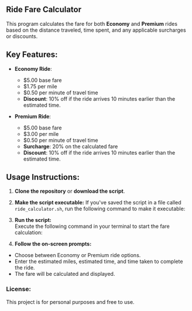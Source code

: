 ## Ride Fare Calculator

This program calculates the fare for both **Economy** and **Premium** rides based on the distance traveled, time spent, and any applicable surcharges or discounts.

## Key Features:
- **Economy Ride**:
  - \$5.00 base fare
  - \$1.75 per mile
  - \$0.50 per minute of travel time
  - **Discount**: 10% off if the ride arrives 10 minutes earlier than the estimated time.

- **Premium Ride**:
  - \$5.00 base fare
  - \$3.00 per mile
  - \$0.50 per minute of travel time
  - **Surcharge**: 20% on the calculated fare
  - **Discount**: 10% off if the ride arrives 10 minutes earlier than the estimated time.

## Usage Instructions:
1. **Clone the repository** or **download the script**.

2. **Make the script executable:**
   If you've saved the script in a file called `ride_calculator.sh`, run the following command to make it executable:

3. **Run the script:**  
   Execute the following command in your terminal to start the fare calculation:


4. **Follow the on-screen prompts:**
- Choose between Economy or Premium ride options.
- Enter the estimated miles, estimated time, and time taken to complete the ride.
- The fare will be calculated and displayed.

### License:
This project is for personal purposes and free to use.
